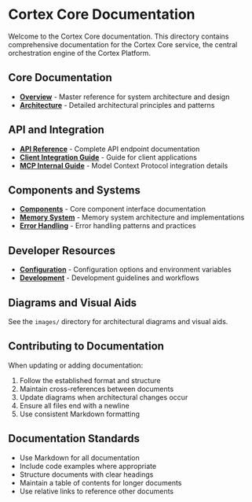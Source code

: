 # Cortex Core Documentation

Welcome to the Cortex Core documentation. This directory contains comprehensive documentation for the Cortex Core service, the central orchestration engine of the Cortex Platform.

## Core Documentation

- [**Overview**](OVERVIEW.md) - Master reference for system architecture and design
- [**Architecture**](ARCHITECTURE.md) - Detailed architectural principles and patterns

## API and Integration

- [**API Reference**](API_REFERENCE.md) - Complete API endpoint documentation
- [**Client Integration Guide**](CLIENT_INTEGRATION_GUIDE.md) - Guide for client applications
- [**MCP Internal Guide**](MCP_INTERNAL_GUIDE.md) - Model Context Protocol integration details

## Components and Systems

- [**Components**](COMPONENTS.md) - Core component interface documentation
- [**Memory System**](MEMORY_SYSTEM.md) - Memory system architecture and implementations
- [**Error Handling**](ERROR_HANDLING.md) - Error handling patterns and practices

## Developer Resources

- [**Configuration**](CONFIGURATION.md) - Configuration options and environment variables
- [**Development**](DEVELOPMENT.md) - Development guidelines and workflows

## Diagrams and Visual Aids

See the `images/` directory for architectural diagrams and visual aids.

## Contributing to Documentation

When updating or adding documentation:

1. Follow the established format and structure
2. Maintain cross-references between documents
3. Update diagrams when architectural changes occur
4. Ensure all files end with a newline
5. Use consistent Markdown formatting

## Documentation Standards

- Use Markdown for all documentation
- Include code examples where appropriate
- Structure documents with clear headings
- Maintain a table of contents for longer documents
- Use relative links to reference other documents

